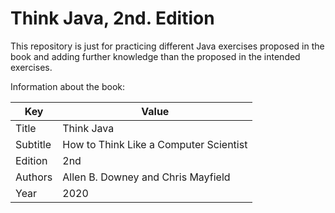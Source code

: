 # Think Java, 2nd. Edition

This repository is just for practicing different Java exercises proposed in the book and adding further knowledge than the proposed in the intended exercises.

Information about the book:

| Key      | Value                                  |
|----------|----------------------------------------|
| Title    | Think Java                             |
| Subtitle | How to Think Like a Computer Scientist |
| Edition  | 2nd                                    |
| Authors  | Allen B. Downey and Chris Mayfield     |
| Year     | 2020                                   |